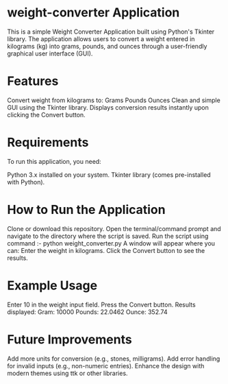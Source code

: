 # weight-converter Application
This is a simple Weight Converter Application built using Python's Tkinter library. The application allows users to convert a weight entered in kilograms (kg) into grams, pounds, and ounces through a user-friendly graphical user interface (GUI).

# Features
Convert weight from kilograms to:
Grams
Pounds
Ounces
Clean and simple GUI using the Tkinter library.
Displays conversion results instantly upon clicking the Convert button.

# Requirements
To run this application, you need:

Python 3.x installed on your system.
Tkinter library (comes pre-installed with Python).

# How to Run the Application
Clone or download this repository.
Open the terminal/command prompt and navigate to the directory where the script is saved.
Run the script using command :- python weight_converter.py
A window will appear where you can:
Enter the weight in kilograms.
Click the Convert button to see the results.

# Example Usage
Enter 10 in the weight input field.
Press the Convert button.
Results displayed:
Gram: 10000
Pounds: 22.0462
Ounce: 352.74


# Future Improvements
Add more units for conversion (e.g., stones, milligrams).
Add error handling for invalid inputs (e.g., non-numeric entries).
Enhance the design with modern themes using ttk or other libraries.
